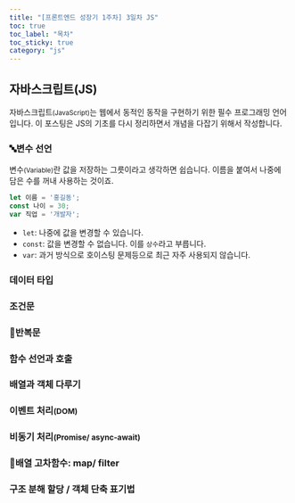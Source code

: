 ```yaml
---
title: "[프론트엔드 성장기 1주차] 3일차 JS"
toc: true
toc_label: "목차"
toc_sticky: true
category: "js"
---
```


## 자바스크립트(JS)

자바스크립트<small>(JavaScript)</small>는 웹에서 동적인 동작을 구현하기 위한 필수 프로그래밍 언어입니다. 이 포스팅은 JS의 기초를 다시 정리하면서 개념을 다잡기 위해서 작성합니다.



### 🔤변수 선언

변수<small>(Variable)</small>란 값을 저장하는 그릇이라고 생각하면 쉽습니다. 이름을 붙여서 나중에 담은 수를 꺼내 사용하는 것이죠.

``` javascript
let 이름 = '홍길동'; 
const 나이 = 30;
var 직업 = '개발자';
```

- `let`: 나중에 값을 변경할 수 있습니다.
- `const`: 값을 변경할 수 없습니다. 이를 `상수`라고 부릅니다.
- `var`: 과거 방식으로 호이스팅 문제등으로 최근 자주 사용되지 않습니다.



### 데이터 타입

### 조건문

### 🔁반복문

### 함수 선언과 호출

### 배열과 객체 다루기

### 이벤트 처리<small>(DOM)</small>

### 비동기 처리<small>(Promise/ async-await)</small>

### 👑배열 고차함수: map/ filter

### 구조 분해 할당 / 객체 단축 표기법